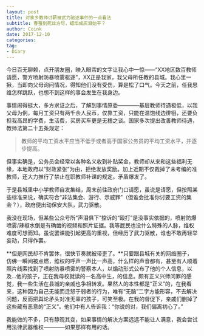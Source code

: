 ```yaml
---
layout: post
title: 对家乡教师讨薪被武力驱逐事件的一点看法
subtitle: 春蚕到死丝方尽，蜡炬成灰泪始干？
author: Coink
date: 2017-12-10
categories:
tag:
- Diary
---
```


今日百无聊赖，点开朋友圈，映入眼帘的文字让我心中一惊——“XX地区数百教师请愿，警方喷射防暴喷雾驱逐”，XX正是我家，我父母所任教的县城。我心里一揪，当即向父母询问情况，得知他们没有受伤，算是松了口气。今天之前，任我思维怎样跳跃，也想不到这样的事会发生在我身边。

事情闹得挺大，多方求证之后，了解到事情原委————基层教师待遇极低，以我父母为例，每月工资只有两千余人民币，仅靠工资，只能在温饱线边徘徊，还要负担我高昂的学费，生活费，买房买车更是无稽之谈。国家多次提出改善教师待遇，教师法第二十五条规定：

> 教师的平均工资水平应当不低于或者高于国家公务员的平均工资水平，并逐步提高。

但事实确是，公务员会经常以各种名义收到补贴奖金，教师却从来和这些福利无缘，本地政府以“财政紧张”为由，拒绝发放奖励。加上近期不仅裁掉了未考编的准教师，还大力推行了禁止在职教师补课的规定。矛盾爆发了。

于是县城里中小学教师自发集结，周末前往政府门口请愿，虽说是请愿，但按照某些标准来说，确实符合“非法集会、游行、示威罪”（但谁会批准你讨要工资的集会？），政府便出动保安大队，武力驱散。

我没在现场，但某些公众号所“声泪俱下”控诉的“殴打”是没事实依据的，喷射防爆喷雾/辣椒水倒是有确凿的视频和照片证据。我等屁民也没什么特殊的人脉，维权难度可想而知。虽说罢课能引起更高的重视，但经历了武力驱散，谁也不敢再轻举妄动，只得作罢。

**但是网民却不肯罢休，很快节奏就被带歪了。**只要跟县城有关的网络圈子，仿佛一瞬间被点燃，维权的呼声一声比一声高，什么样的声音都有，甚至有人顺着照片线索找到了喷射防暴喷雾的警察本人，以煽动形式公布了他的个人信息，以及...他的孩子，正在我母校就读的一名高中生，的信息。颇有正义兴师问罪的感觉，我一些生活在县城的亲戚也争相转发。果然人的本性都是“正义”的，在我看来，这种因为自己无能而迁怒于弱者的行为，唯有“无脑”二字方能形容，不去解决问题，反而把舆论矛头对准无辜的孩子，可笑至极。在我的督促下，亲戚们删掉了这些藏有恶意的“正义”。他们中有人告诉我：“你说的对，我们偏离初心了。”

我能做的不多，只有静观其变，如果事情的解决方案远远不能让人满意，我会尝试用法律武器维权————如果那样有用的话。